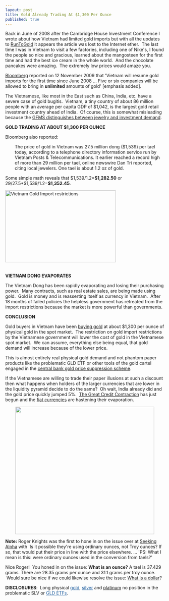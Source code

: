```yaml
---
layout: post
title: Gold Already Trading At $1,300 Per Ounce
published: true
---
```

<p>Back in June of 2008 after the Cambridge House Investment Conference I wrote about how Vietnam had limited gold imports but with all the updates to <a title="runtogold" href="http://www.runtogold.com" target="_blank">RunToGold</a> it appears the article was lost to the Internet ether.  The last time I was in Vietnam to visit a few factories, including one of Nike's, I found the people so nice and gracious, learned about the mangosteen for the first time and had the best ice cream in the whole world.  And the chocolate pancakes were amazing.  The extremely low prices would amaze you.</p>
<p><a title="vietnam dong gold imports" href="http://www.bloomberg.com/apps/news?pid=20601012&amp;sid=aPA2HISVOVqU#" target="_blank">Bloomberg</a> reported on 12 November 2009 that 'Vietnam will resume gold imports for the first time since June 2008 ... Five or six companies will be allowed to bring in <strong>unlimited</strong> amounts of gold' [emphasis added].</p>
<p>The Vietnamese, like most in the East such as China, India, etc. have a severe case of gold bugitis.  Vietnam, a tiny country of about 86 million people with an average per capita GDP of $1,042, is the largest gold retail investment country ahead of India.  Of course, this is somewhat misleading because the <a title="retail gold demand and investment demand" href="http://www.mineweb.com/mineweb/view/mineweb/en/page33?oid=53375&amp;sn=Detail" target="_blank">GFMS distinguishes between jewelry and investment demand</a>.</p>
<p><strong>GOLD TRADING AT ABOUT $1,300 PER OUNCE</strong></p>
<p>Bloomberg also reported:</p>
<p style="padding-left: 30px;">The price of gold in Vietnam was 27.5 million dong ($1,539) per tael today, according to a telephone directory information service run by Vietnam Posts &amp; Telecommunications. It earlier reached a record high of more than 29 million per tael, online newswire Dan Tri reported, citing local jewelers. One tael is about 1.2 oz of gold.</p>
<p>Some simple math reveals that $1,539/1.2=<strong>$1,282.50</strong> or 29/27.5*$1,539/1.2=<strong>$1,352.45</strong>.</p>
<p><script src="http://www.creditcontraction.com/flowplayer/example/flowplayer-3.1.4.min.js"></script><!-- setup things like in the minimal setup --> <a id="player" style="display: block; width: 440px; height: 248px;" href="http://www.runtogold.com/videos/VietnamGoldImports.m4v"><!-- specify a splash image inside the container --><img src="{{ site.baseurl }}/images/Vietnam-Gold-Imports-2.jpg" alt="Vietnam Gold Import restrictions" width="350" height="228" /></a> <script type="text/javascript">// <![CDATA[<br />
   flowplayer("player", "http://www.creditcontraction.com/flowplayer/flowplayer-3.1.5.swf"); // ]]&gt;<br />
// ]]></script></p>
<p><strong>VIETNAM DONG EVAPORATES</strong></p>
<p>The Vietnam Dong has been rapidly evaporating and losing their purchasing power.  Many contracts, such as real estate sales, are being made using gold.  Gold is money and is reasserting itself as currency in Vietnam.  After 18 months of failed policies the helpless government has retreated from the import restrictions because the market is more powerful than governments.</p>
<p><strong>CONCLUSION</strong></p>
<p>Gold buyers in Vietnam have been <a title="buying gold" href="http://www.runtogold.com/how-to-buy-gold-or-silver/" target="_blank">buying gold</a> at about $1,300 per ounce of physical gold in the spot market.  The restriction on gold import restrictions by the Vietnamese government will lower the cost of gold in the Vietnamese spot market.  We can assume, everything else being equal, that gold demand will increase because of the lower price.</p>
<p>This is almost entirely real physical gold demand and not phantom paper products like the problematic GLD ETF or other tools of the gold cartel engaged in the <a id="aptureLink_xfNn84UAes" href="http://www.youtube.com/watch?v=06fa20Y_cXg">central bank gold price suppression scheme</a>.</p>
<p>If the Vietnamese are willing to trade their paper illusions at such a discount then what happens when holders of the larger currencies that are lower in the liquidity pyramid decide to do the same?  Oh wait, India already did and the gold price quickly jumped 5%.  <a title="great credit contraction" href="http://www.creditcontraction.com" target="_blank">The Great Credit Contraction</a> has just begun and the <a title="fiat currencies" href="http://www.greatcreditcontraction.com/fiat-currency" target="_blank">fiat currencies</a> are hastening their evaporation.</p>
<p style="text-align: center;"><a href="http://www.creditcontraction.com" target="_blank"><img class="aligncenter" title="Great Credit Contraction Liquidity Pyramid" src="{{ site.baseurl }}/images/Liquidity-Pyramid.jpg" alt="" width="440" height="404" /></a></p>
<p style="text-align: left;"><strong>Note:</strong> Roger Knights was the first to hone in on the issue over at <a title="gold at $1300 per ounce" href="http://seekingalpha.com/article/173236-vietnam-gold-already-trading-at-1-300-per-ounce?source=yahoo" target="_blank">Seeking Alpha</a> with 'Is it possible they're using ordinary ounces, not Troy ounces? If so, that would put their price in line with the price elsewhere. ... 'PS: What I mean is this: were ordinary ounces used in the conversion from taels?'</p>
<p style="text-align: left;">Nice Roger!  You honed in on the issue: <strong>What is an ounce?</strong> A tael is 37.429 grams. There are 28.35 grams per ounce and 31.1 grams per troy ounce.  Would sure be nice if we could likewise resolve the issue: <a title="what is a dollar" href="http://www.runtogold.com/2009/05/define-the-dollar-or-else/" target="_blank">What is a dollar</a>?</p>
<p style="text-align: left;"><strong>DISCLOSURES</strong>:  Long physical <a style="text-decoration: underline; color: #2361a1; padding: 0px; margin: 0px;" title="buying gold" href="http://www.how-to-buy-gold-safely.com/" target="_blank">gold</a>, <a style="text-decoration: underline; color: #2361a1; padding: 0px; margin: 0px;" title="silver" href="http://www.silver-investor.com/" target="_blank">silver</a> and <a title="how to buy platinum" href="http://www.how-to-buy-platinum-safely.com/" target="_blank">platinum</a> no position in the problematic SLV or <a style="text-decoration: underline; color: #2361a1; padding: 0px; margin: 0px;" title="gld etf" href="http://www.runtogold.com/2008/12/a-problem-with-gld-and-slv-etfs/" target="_blank">GLD ETFs</a>.</p>
